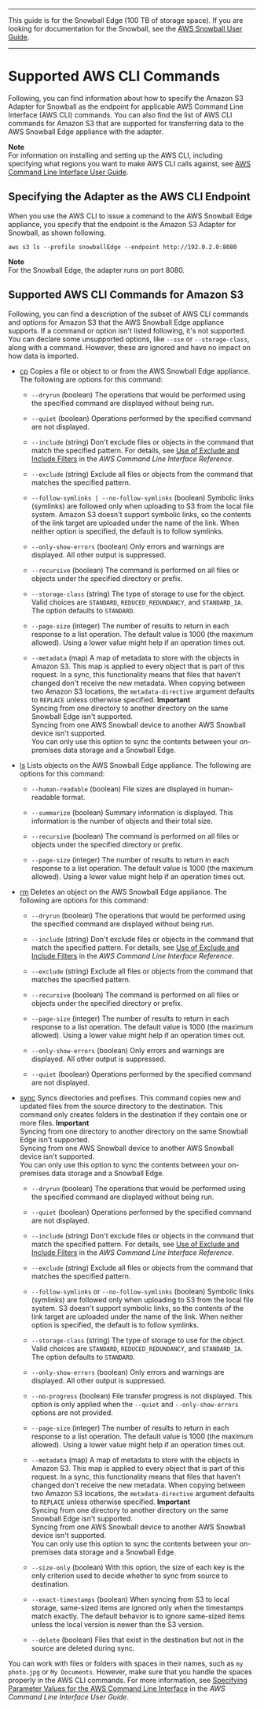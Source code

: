 --------

This guide is for the Snowball Edge \(100 TB of storage space\)\. If you are looking for documentation for the Snowball, see the [AWS Snowball User Guide](http://docs.aws.amazon.com/snowball/latest/ug/whatissnowball.html)\.

--------

# Supported AWS CLI Commands<a name="using-adapter-cli"></a>

Following, you can find information about how to specify the Amazon S3 Adapter for Snowball as the endpoint for applicable AWS Command Line Interface \(AWS CLI\) commands\. You can also find the list of AWS CLI commands for Amazon S3 that are supported for transferring data to the AWS Snowball Edge appliance with the adapter\.

**Note**  
For information on installing and setting up the AWS CLI, including specifying what regions you want to make AWS CLI calls against, see [AWS Command Line Interface User Guide](http://docs.aws.amazon.com/cli/latest/userguide/)\.

## Specifying the Adapter as the AWS CLI Endpoint<a name="using-adapter-cli-endpoint"></a>

When you use the AWS CLI to issue a command to the AWS Snowball Edge appliance, you specify that the endpoint is the Amazon S3 Adapter for Snowball, as shown following\.

```
aws s3 ls --profile snowballEdge --endpoint http://192.0.2.0:8080
```

**Note**  
For the Snowball Edge, the adapter runs on port 8080\.

## Supported AWS CLI Commands for Amazon S3<a name="using-adapter-cli-commands"></a>

Following, you can find a description of the subset of AWS CLI commands and options for Amazon S3 that the AWS Snowball Edge appliance supports\. If a command or option isn't listed following, it's not supported\. You can declare some unsupported options, like `--sse` or `--storage-class`, along with a command\. However, these are ignored and have no impact on how data is imported\.

+ [cp](http://docs.aws.amazon.com/cli/latest/reference/s3/cp.html) Copies a file or object to or from the AWS Snowball Edge appliance\. The following are options for this command:

  + `--dryrun` \(boolean\) The operations that would be performed using the specified command are displayed without being run\.

  + `--quiet` \(boolean\) Operations performed by the specified command are not displayed\.

  + `--include` \(string\) Don't exclude files or objects in the command that match the specified pattern\. For details, see [Use of Exclude and Include Filters](http://docs.aws.amazon.com/cli/latest/reference/s3/index.html#use-of-exclude-and-include-filters) in the *AWS Command Line Interface Reference*\.

  + `--exclude` \(string\) Exclude all files or objects from the command that matches the specified pattern\.

  + `--follow-symlinks | --no-follow-symlinks` \(boolean\) Symbolic links \(symlinks\) are followed only when uploading to S3 from the local file system\. Amazon S3 doesn't support symbolic links, so the contents of the link target are uploaded under the name of the link\. When neither option is specified, the default is to follow symlinks\.

  + `--only-show-errors` \(boolean\) Only errors and warnings are displayed\. All other output is suppressed\.

  + `--recursive` \(boolean\) The command is performed on all files or objects under the specified directory or prefix\.

  + `--storage-class` \(string\) The type of storage to use for the object\. Valid choices are `STANDARD`, `REDUCED_REDUNDANCY`, and `STANDARD_IA`\. The option defaults to `STANDARD`\.

  + `--page-size` \(integer\) The number of results to return in each response to a list operation\. The default value is 1000 \(the maximum allowed\)\. Using a lower value might help if an operation times out\.

  + `--metadata` \(map\) A map of metadata to store with the objects in Amazon S3\. This map is applied to every object that is part of this request\. In a sync, this functionality means that files that haven't changed don't receive the new metadata\. When copying between two Amazon S3 locations, the `metadata-directive` argument defaults to `REPLACE` unless otherwise specified\.
**Important**  
Syncing from one directory to another directory on the same Snowball Edge isn't supported\.   
Syncing from one AWS Snowball device to another AWS Snowball device isn't supported\.  
You can only use this option to sync the contents between your on\-premises data storage and a Snowball Edge\.

+ [ls](http://docs.aws.amazon.com/cli/latest/reference/s3/ls.html) Lists objects on the AWS Snowball Edge appliance\. The following are options for this command:

  + `--human-readable` \(boolean\) File sizes are displayed in human\-readable format\.

  + `--summarize` \(boolean\) Summary information is displayed\. This information is the number of objects and their total size\.

  + `--recursive` \(boolean\) The command is performed on all files or objects under the specified directory or prefix\.

  + `--page-size` \(integer\) The number of results to return in each response to a list operation\. The default value is 1000 \(the maximum allowed\)\. Using a lower value might help if an operation times out\.

+ [rm](http://docs.aws.amazon.com/cli/latest/reference/s3/rm.html) Deletes an object on the AWS Snowball Edge appliance\. The following are options for this command:

  + `--dryrun` \(boolean\) The operations that would be performed using the specified command are displayed without being run\.

  + `--include` \(string\) Don't exclude files or objects in the command that match the specified pattern\. For details, see [Use of Exclude and Include Filters](http://docs.aws.amazon.com/cli/latest/reference/s3/index.html#use-of-exclude-and-include-filters) in the *AWS Command Line Interface Reference*\.

  + `--exclude` \(string\) Exclude all files or objects from the command that matches the specified pattern\.

  + `--recursive` \(boolean\) The command is performed on all files or objects under the specified directory or prefix\.

  + `--page-size` \(integer\) The number of results to return in each response to a list operation\. The default value is 1000 \(the maximum allowed\)\. Using a lower value might help if an operation times out\.

  + `--only-show-errors` \(boolean\) Only errors and warnings are displayed\. All other output is suppressed\.

  + `--quiet` \(boolean\) Operations performed by the specified command are not displayed\.

+ [sync](http://docs.aws.amazon.com/cli/latest/reference/s3/sync.html) Syncs directories and prefixes\. This command copies new and updated files from the source directory to the destination\. This command only creates folders in the destination if they contain one or more files\.
**Important**  
Syncing from one directory to another directory on the same Snowball Edge isn't supported\.   
Syncing from one AWS Snowball device to another AWS Snowball device isn't supported\.   
You can only use this option to sync the contents between your on\-premises data storage and a Snowball Edge\.

  + `--dryrun` \(boolean\) The operations that would be performed using the specified command are displayed without being run\.

  + `--quiet` \(boolean\) Operations performed by the specified command are not displayed\.

  + `--include` \(string\) Don't exclude files or objects in the command that match the specified pattern\. For details, see [Use of Exclude and Include Filters](http://docs.aws.amazon.com/cli/latest/reference/s3/index.html#use-of-exclude-and-include-filters) in the *AWS Command Line Interface Reference*\.

  + `--exclude` \(string\) Exclude all files or objects from the command that matches the specified pattern\.

  + `--follow-symlinks` or `--no-follow-symlinks` \(boolean\) Symbolic links \(symlinks\) are followed only when uploading to S3 from the local file system\. S3 doesn't support symbolic links, so the contents of the link target are uploaded under the name of the link\. When neither option is specified, the default is to follow symlinks\.

  + `--storage-class` \(string\) The type of storage to use for the object\. Valid choices are `STANDARD`, `REDUCED_REDUNDANCY`, and `STANDARD_IA`\. The option defaults to `STANDARD`\.

  + `--only-show-errors` \(boolean\) Only errors and warnings are displayed\. All other output is suppressed\.

  + `--no-progress` \(boolean\) File transfer progress is not displayed\. This option is only applied when the `--quiet` and `--only-show-errors` options are not provided\.

  + `--page-size` \(integer\) The number of results to return in each response to a list operation\. The default value is 1000 \(the maximum allowed\)\. Using a lower value might help if an operation times out\.

  + `--metadata` \(map\) A map of metadata to store with the objects in Amazon S3\. This map is applied to every object that is part of this request\. In a sync, this functionality means that files that haven't changed don't receive the new metadata\. When copying between two Amazon S3 locations, the `metadata-directive` argument defaults to `REPLACE` unless otherwise specified\.
**Important**  
Syncing from one directory to another directory on the same Snowball Edge isn't supported\.   
Syncing from one AWS Snowball device to another AWS Snowball device isn't supported\.  
You can only use this option to sync the contents between your on\-premises data storage and a Snowball Edge\.

  + `--size-only` \(boolean\) With this option, the size of each key is the only criterion used to decide whether to sync from source to destination\.

  + `--exact-timestamps` \(boolean\) When syncing from S3 to local storage, same\-sized items are ignored only when the timestamps match exactly\. The default behavior is to ignore same\-sized items unless the local version is newer than the S3 version\.

  + `--delete` \(boolean\) Files that exist in the destination but not in the source are deleted during sync\.

You can work with files or folders with spaces in their names, such as `my photo.jpg` or `My Documents`\. However, make sure that you handle the spaces properly in the AWS CLI commands\. For more information, see [Specifying Parameter Values for the AWS Command Line Interface](http://docs.aws.amazon.com/cli/latest/userguide/cli-using-param.html) in the *AWS Command Line Interface User Guide*\.